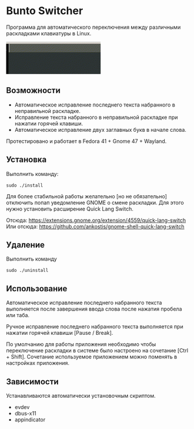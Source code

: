 # Bunto Switcher

Программа для автоматического переключения между различными раскладками клавиатуры в Linux.

![Markdown image](demo_switch.gif)

## Возможности

* Автоматическое исправление последнего текста набранного в неправильной раскладке.
* Исправление текста набранного в неправильной раскладке при нажатии горячей клавиши.
* Автоматическое исправление двух заглавных букв в начале слова.

Протестировано и работает в Fedora 41 + Gnome 47 + Wayland.

## Установка

Выполнить команду:

```
sudo ./install
```

Для более стабильной работы желательно [но не обязательно] отключить попап уведомление GNOME о смене раскладки. Для этого нужно установить расширение Quick Lang Switch.

Отсюда: https://extensions.gnome.org/extension/4559/quick-lang-switch<br>Или отсюда: https://github.com/ankostis/gnome-shell-quick-lang-switch


## Удаление

Выполнить команду

```
sudo ./uninstall
```
## Использование

Автоматическое исправление последнего набранного текста выполняется после завершения ввода слова после нажатия пробела или таба.

Ручное исправление последнего набранного текста выполняется при нажатии горячей клавиши [Pause / Break].

По умолчанию для работы приложения необходимо чтобы переключение раскладки в системе было настроено на сочетание [Ctrl + Shift]. Сочетание используемое приложением можно поменять в настройках приложения.

## Зависимости

Устанавливаются автоматически установочным скриптом.

* evdev
* dbus-x11
* appindicator
